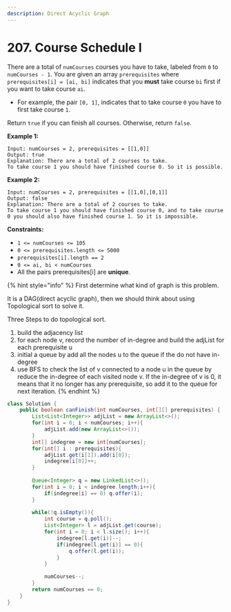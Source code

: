 ```yaml
---
description: Direct Acyclic Graph
---
```


# 207. Course Schedule I

There are a total of `numCourses` courses you have to take, labeled from `0` to `numCourses - 1`. You are given an array `prerequisites` where `prerequisites[i] = [ai, bi]` indicates that you **must** take course `bi` first if you want to take course `ai`.

* For example, the pair `[0, 1]`, indicates that to take course `0` you have to first take course `1`.

Return `true` if you can finish all courses. Otherwise, return `false`.

**Example 1:**

```
Input: numCourses = 2, prerequisites = [[1,0]]
Output: true
Explanation: There are a total of 2 courses to take. 
To take course 1 you should have finished course 0. So it is possible.
```

**Example 2:**

```
Input: numCourses = 2, prerequisites = [[1,0],[0,1]]
Output: false
Explanation: There are a total of 2 courses to take. 
To take course 1 you should have finished course 0, and to take course 0 you should also have finished course 1. So it is impossible.
```

**Constraints:**

* `1 <= numCourses <= 105`
* `0 <= prerequisites.length <= 5000`
* `prerequisites[i].length == 2`
* `0 <= ai, bi < numCourses`
* All the pairs prerequisites\[i] are **unique**.

{% hint style="info" %}
First determine what kind of graph is this problem.

It is a DAG(direct acyclic graph), then we should think about using Topological sort to solve it.

Three Steps to do topological sort.

1. build the adjacency list
2. for each node v, record the number of in-degree and build the adjList for each prerequisite u
3. initial a queue by add all the nodes u to the queue if the do not have in-degree
4. use BFS to check the list of v connected to a node u in the queue by reduce the in-degree of each visited node v. If the in-degree of v is 0, it means that it no longer has any prerequisite, so add it to the queue for next iteration.
{% endhint %}

```java
class Solution {
    public boolean canFinish(int numCourses, int[][] prerequisites) {
        List<List<Integer>> adjList = new ArrayList<>();
        for(int i = 0; i < numCourses; i++){
            adjList.add(new ArrayList<>());
        }
        int[] indegree = new int[numCourses];
        for(int[] i : prerequisites){
            adjList.get(i[1]).add(i[0]);
            indegree[i[0]]++;
        }
        
        Queue<Integer> q = new LinkedList<>();
        for(int i = 0; i < indegree.length;i++){
            if(indegree[i] == 0) q.offer(i);
        }
        
        while(!q.isEmpty()){
            int course = q.poll();
            List<Integer> l = adjList.get(course);
            for(int i = 0; i < l.size(); i++){
                indegree[l.get(i)]--;
                if(indegree[l.get(i)] == 0){
                    q.offer(l.get(i));
                }
            }
           
            numCourses--;
        }
        return numCourses == 0;
    }
}
```
